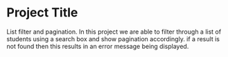 # Project Title

List filter and pagination.
In this project we are able to filter through a list of students using a search box and show pagination accordingly.
if a result is not found then this results in an error message being displayed.
